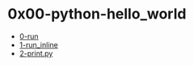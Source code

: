 # 0x00-python-hello_world
 
 * [0-run](./0-run)
 * [1-run_inline](./1-run_inline)
 * [2-print.py](./2-print.py)